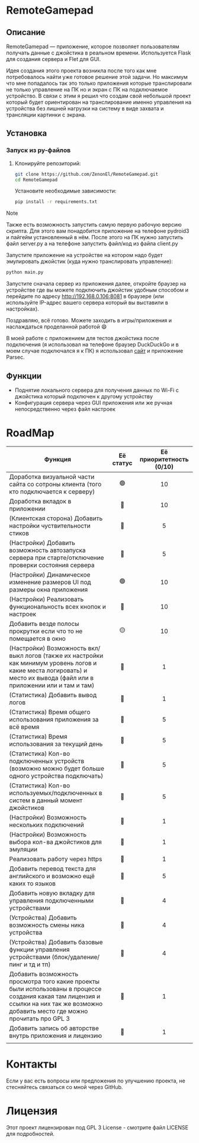 # RemoteGamepad

## Описание

RemoteGamepad — приложение, которое позволяет пользователям получать данные с джойстика в реальном времени. Используется Flask для создания сервера и Flet для GUI.

Идея создания этого проекта возникла после того как мне потребовалось найти уже готовое решение этой задачи. Но максимум что мне попадалось так это только приложения которые транслировали не только управление на ПК но и экран с ПК на подключаемое устройство. В связи с этим я решил что создам свой небольшой проект который будет ориентирован на транслирование именно управления на устройства без лишней нагрузки на систему в виде захвата и трансляции картинки с экрана.

## Установка

### Запуск из py-файлов


1. Клонируйте репозиторий:

   ```bash
   git clone https://github.com/ZenonEl/RemoteGamepad.git
   cd RemoteGamepad
   ```

   Установите необходимые зависимости:

   ```bash
   pip install -r requirements.txt
   ```

> [!NOTE]
> Также есть возможность запустить самую первую рабочую версию скрипта. Для этого вам понадобится приложение на телефоне pydroid3 и пайгейм установленный в нём. После этого на ПК нужно запустить файл server.py а на телефоне запустить файл/код из файла client.py

Запустите приложение на устройстве на котором надо будет эмулировать джойстик (куда нужно транслировать управление):

```bash
python main.py
```

Запустите сначала сервер из приложения далее, откройте браузер на устройстве где вы можете подключить джойстик удобным способом и перейдите по адресу http://192.168.0.106:8081 в браузере (или используйте IP-адрес вашего сервера который вы выставили в настройках).

Поздравляю, всё готово. Можете заходить в игры/приложения и наслаждаться проделанной работой 😄

В моей работе с приложением для тестов джойстика после подключения (я использовал на телефоне браузер DuckDuckGo и в моем случае подключался я к ПК) я использовал [сайт](https://hardwaretester.com/gamepad) и приложение Parsec.

## Функции

* Поднятие локального сервера для получения данных по Wi-Fi с джойстика который подключен к другому устройству
* Конфигурация сервера через GUI приложения или же ручная непосредственно через файл настроек

# RoadMap

| Функция | Её статус | Её приоритетность (0/10) |
|----|:---:|:---:|
| Доработка визуальной части сайта со сотроны клиента (того кто подключается к серверу) | 🟢 | 10 |
| Доработка вкладок в приложении | 🔴 | 10 |
| (Клиентская сторона) Добавить настройки чуствительности стиков | 🔴 | 5 |
| (Настройки) Добавить возможность автозапуска сервера при старте/отключение проверки состояния сервера | 🔴 | 5 |
| (Настройки) Динамическое изменение размеров UI под размеры окна приложения | 🟢 | 10 |
| (Настройки) Реализовать функциональность всех кнопок и настроек | 🔴 | 10 |
| Добавить везде полосы прокрутки если что то не помещается в окно | 🟡 | 10 |
| (Настройки) Возможность вкл/выкл логов (также их настройки как минимум уровень логов и какие места логировать) и место их вывода (файл или в приложении или и там и там) | 🔴 | 1 |
| (Статистика) Добавить вывод логов | 🔴 | 1 |
| (Статистика) Время общего использования приложения за всё время | 🔴 | 5 |
| (Статистика) Время использования за текущий день | 🔴 | 5 |
| (Статистика) Кол-во подключенных устройств (возможно можно будет больше одного устройства подключать) | 🔴 | 5 |
| (Статистика) Кол-во используемых/подключенных в систем в данный момент джойстиков | 🔴 | 5 |
| (Настройки) Возможность нескольких подключений | 🔴 | 1 |
| (Настройки) Возможность выбора кол-ва джойстиков для эмуляции | 🔴 | 1 |
| Реализовать работу через https | 🔴 | 1 |
| Добавить перевод текста для английского и возможно ещё каких то языков | 🔴 | 5 |
| Добавить новую вкладку для управления подключенными устройствами | 🔴 | 4 |
| (Устройства) Добавить возможность смены ника устройства | 🔴 | 4 |
| (Устройства) Добавить базовые функции управления устройствами (блок/удаление/пинг и тд и тп) | 🔴 | 4 |
| Добавить возможность просмотра того какие проекты были использованы в процессе создания какая там лицензия и ссылки на них так же возможно добавить место где можно прочитать про GPL 3 | 🔴 | 1 |
| Добавить запись об авторстве внутрь приложения и лицензию | 🔴 | 1 |
|    |    |    |

# Контакты

Если у вас есть вопросы или предложения по улучшению проекта, не стесняйтесь связаться со мной через GitHub.

# Лицензия

Этот проект лицензирован под GPL 3 License - смотрите файл LICENSE для подробностей.